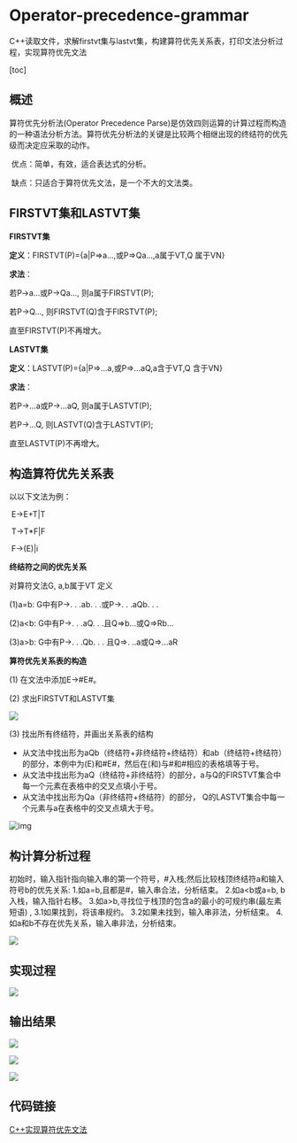 # Operator-precedence-grammar

C++读取文件，求解firstvt集与lastvt集，构建算符优先关系表，打印文法分析过程，实现算符优先文法

[toc]

## 概述    

算符优先分析法(Operator Precedence Parse)是仿效四则运算的计算过程而构造的一种语法分析方法。算符优先分析法的关键是比较两个相继出现的终结符的优先级而决定应采取的动作。

​    优点：简单，有效，适合表达式的分析。

​    缺点：只适合于算符优先文法，是一个不大的文法类。



## FIRSTVT集和LASTVT集

**FIRSTVT集**

**定义**：FIRSTVT(P)={a|P=>a…,或P=>Qa…,a属于VT,Q 属于VN}

**求法**：

  若P→a…或P→Qa…, 则a属于FIRSTVT(P);

  若P→Q…, 则FIRSTVT(Q)含于FIRSTVT(P);

  直至FIRSTVT(P)不再增大。

**LASTVT集**

**定义**：LASTVT(P)={a|P=>...a,或P=>…aQ,a含于VT,Q 含于VN}

**求法**：

  若P→...a或P→…aQ, 则a属于LASTVT(P);

  若P→...Q, 则LASTVT(Q)含于LASTVT(P);

  直至LASTVT(P)不再增大。



## 构造算符优先关系表

以以下文法为例：

​    E→E+T|T

​    T→T*F|F

​    F→(E)|i

 

**终结符之间的优先关系**

对算符文法G, a,b属于VT 定义

(1)a=b: G中有P→. . .ab. . .或P→. . .aQb. . .

(2)a<b: G中有P→. . .aQ. . .且Q=>b…或Q=>Rb...

(3)a>b: G中有P→. . .Qb. . . 且Q=>. ..a或Q=>…aR



**算符优先关系表的构造**

(1) 在文法中添加E→#E#。

(2) 求出FIRSTVT和LASTVT集

![](https://gowi-picgo.oss-cn-shenzhen.aliyuncs.com/20200905114909.png)



(3) 找出所有终结符，并画出关系表的结构

- 从文法中找出形为aQb（终结符+非终结符+终结符）和ab（终结符+终结符）的部分，本例中为(E)和#E#，然后在(和)与#和#相应的表格填等于号。
-  从文法中找出形为aQ（终结符+非终结符）的部分，a与Q的FIRSTVT集合中每一个元素在表格中的交叉点填小于号。
- 从文法中找出形为Qa（非终结符+终结符）的部分， Q的LASTVT集合中每一个元素与a在表格中的交叉点填大于号。

![img](https://img-blog.csdn.net/20180513191429699)



## 构计算分析过程

初始时，输入指针指向输入串的第一个符号，#入栈;然后比较栈顶终结符a和输入符号b的优先关系:
1.如a=b,且都是#，输入串合法，分析结束。
2.如a<b或a=b, b入栈，输入指针右移。
3.如a>b,寻找位于栈顶的包含a的最小的可规约串(最左素短语) ,
3.1如果找到，将该串规约。
3.2如果未找到，输入串非法，分析结束。
4.如a和b不存在优先关系，输入串非法，分析结束。

![](https://gowi-picgo.oss-cn-shenzhen.aliyuncs.com/EC58F0F92DDBA8D5D1ABAFB2D9CCE744.jpg)



## 实现过程

![](https://gowi-picgo.oss-cn-shenzhen.aliyuncs.com/Untitled.png)

## 输出结果

![](https://gowi-picgo.oss-cn-shenzhen.aliyuncs.com/20200905121100.png)

![](https://gowi-picgo.oss-cn-shenzhen.aliyuncs.com/20200905121116.png)

![](https://gowi-picgo.oss-cn-shenzhen.aliyuncs.com/20200905121147.png)

## 代码链接

[C++实现算符优先文法](https://github.com/WGowi/Operator-precedence-grammar/tree/master)

